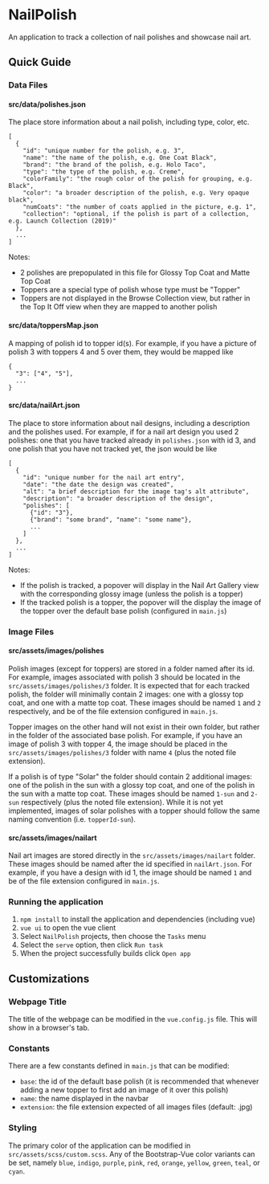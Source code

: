 # NailPolish
An application to track a collection of nail polishes and showcase nail art.

## Quick Guide

### Data Files

#### src/data/polishes.json
The place store information about a nail polish, including type, color, etc.

```
[
  {
    "id": "unique number for the polish, e.g. 3",
    "name": "the name of the polish, e.g. One Coat Black",
    "brand": "the brand of the polish, e.g. Holo Taco",
    "type": "the type of the polish, e.g. Creme",
    "colorFamily": "the rough color of the polish for grouping, e.g. Black",
    "color": "a broader description of the polish, e.g. Very opaque black",
    "numCoats": "the number of coats applied in the picture, e.g. 1",
    "collection": "optional, if the polish is part of a collection, e.g. Launch Collection (2019)"
  },
  ...
]
```

Notes:
- 2 polishes are prepopulated in this file for Glossy Top Coat and Matte Top Coat
- Toppers are a special type of polish whose type must be "Topper"
- Toppers are not displayed in the Browse Collection view, but rather in the Top It Off view when they are mapped to another polish

#### src/data/toppersMap.json
A mapping of polish id to topper id(s). For example, if you have a picture of polish 3 with toppers 4 and 5 over them, they would be mapped like

```
{
  "3": ["4", "5"],
  ...
}
```

#### src/data/nailArt.json
The place to store information about nail designs, including a description and the polishes used. For example, if for a nail art design you used 2 polishes: one that you have tracked already in `polishes.json` with id 3, and one polish that you have not tracked yet, the json would be like

```
[
  {
    "id": "unique number for the nail art entry",
    "date": "the date the design was created",
    "alt": "a brief description for the image tag's alt attribute",
    "description": "a broader description of the design",
    "polishes": [
      {"id": "3"},
      {"brand": "some brand", "name": "some name"},
      ...
    ]
  },
  ...
]
```

Notes:
- If the polish is tracked, a popover will display in the Nail Art Gallery view with the corresponding glossy image (unless the polish is a topper)
- If the tracked polish is a topper, the popover will the display the image of the topper over the default base polish (configured in `main.js`)

### Image Files

#### src/assets/images/polishes
Polish images (except for toppers) are stored in a folder named after its id. For example, images associated with polish 3 should be located in the `src/assets/images/polishes/3` folder. It is expected that for each tracked polish, the folder will minimally contain 2 images: one with a glossy top coat, and one with a matte top coat. These images should be named `1` and `2` respectively, and be of the file extension configured in `main.js`.

Topper images on the other hand will not exist in their own folder, but rather in the folder of the associated base polish. For example, if you have an image of polish 3 with topper 4, the image should be placed in the `src/assets/images/polishes/3` folder with name `4` (plus the noted file extension).

If a polish is of type "Solar" the folder should contain 2 additional images: one of the polish in the sun with a glossy top coat, and one of the polish in the sun with a matte top coat. These images should be named `1-sun` and `2-sun` respectively (plus the noted file extension). While it is not yet implemented, images of solar polishes with a topper should follow the same naming convention (i.e. `topperId-sun`).

#### src/assets/images/nailart
Nail art images are stored directly in the `src/assets/images/nailart` folder. These images should be named after the id specified in `nailArt.json`. For example, if you have a design with id 1, the image should be named `1` and be of the file extension configured in `main.js`.

### Running the application
1. `npm install` to install the application and dependencies (including vue)
2. `vue ui` to open the vue client
3. Select `NailPolish` projects, then choose the `Tasks` menu
4. Select the `serve` option, then click `Run task`
5. When the project successfully builds click `Open app`

## Customizations

### Webpage Title
The title of the webpage can be modified in the `vue.config.js` file. This will show in a browser's tab.

### Constants
There are a few constants defined in `main.js` that can be modified:
- `base`: the id of the default base polish (it is recommended that whenever adding a new topper to first add an image of it over this polish)
- `name`: the name displayed in the navbar
- `extension`: the file extension expected of all images files (default: .jpg)

### Styling
The primary color of the application can be modified in `src/assets/scss/custom.scss`. Any of the Bootstrap-Vue color variants can be set, namely `blue`, `indigo`, `purple`, `pink`, `red`, `orange`, `yellow`, `green`, `teal`, or `cyan`.